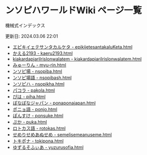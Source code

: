 # ンソピハワールドWiki ページ一覧

機械式インデックス

更新日: 2024.03.06 22:01

- [エピキイェテサンタカルケタ - epikijetesantakaluKeta.html](./pages/epikijetesantakaluKeta.html)
- [かえる2193 - kaeru2193.html](./pages/kaeru2193.html)
- [kiakardapjarilrislonwalatem - kiakardapjarilrislonwalatem.html](./pages/kiakardapjarilrislonwalatem.html)
- [みゅーりん - myu-rin.html](./pages/myu-rin.html)
- [ンソピ場 - nsopiba.html](./pages/nsopiba.html)
- [ンソピ場語 - nsopibash.html](./pages/nsopibash.html)
- [ンソピハ - nsopikha.html](./pages/nsopikha.html)
- [パコラ - pakola.html](./pages/pakola.html)
- [ぴは - piha.html](./pages/piha.html)
- [ぽなぽなジャパン - ponaponajapan.html](./pages/ponaponajapan.html)
- [ポニョ語 - ponjo.html](./pages/ponjo.html)
- [ぽんすけ - ponsuke.html](./pages/ponsuke.html)
- [ぷか - puka.html](./pages/puka.html)
- [ロトカス語 - rotokas.html](./pages/rotokas.html)
- [せめりせめあぬせめ - semelisemeanuseme.html](./pages/semelisemeanuseme.html)
- [トキポナ - tokipona.html](./pages/tokipona.html)
- [ゆずるそふぃあ - yuzurusofia.html](./pages/yuzurusofia.html)